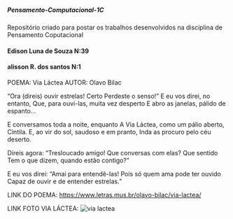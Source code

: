 ##### Pensamento-Computacional-1C
Repositório criado para postar os trabalhos desenvolvidos na discíplina de Pensamento Coputacional
#### Edison Luna de Souza N:39
#### alisson R. dos santos N:1

POEMA: Via Láctea
AUTOR: Olavo Bilac

“Ora (direis) ouvir estrelas! Certo
Perdeste o senso!” E eu vos direi, no entanto,
Que, para ouvi-las, muita vez desperto
E abro as janelas, pálido de espanto…

E conversamos toda a noite, enquanto
A Via Láctea, como um pálio aberto,
Cintila. E, ao vir do sol, saudoso e em pranto,
Inda as procuro pelo céu deserto.

Direis agora: “Tresloucado amigo!
Que conversas com elas? Que sentido
Tem o que dizem, quando estão contigo?”

E eu vos direi: “Amai para entendê-las!
Pois só quem ama pode ter ouvido
Capaz de ouvir e de entender estrelas.”

LINK DO POEMA: https://www.letras.mus.br/olavo-bilac/via-lactea/

LINK FOTO VIA LÁCTEA: ![via lactea](https://user-images.githubusercontent.com/106343905/182236813-4e4d251e-cf2c-4ac7-b698-e41fa9e7c5ce.jpg)
